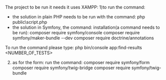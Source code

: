The project to be run it needs it uses XAMPP:
1)to run the command:
  - the solution in plain PHP needs to be run with the command: php public\script.php 
  - the solution in Symfony, the command:
  installation(a command needs to be run): composer require symfony/console
  composer require symfony/maker-bundle --dev
  composer require doctrine/annotations

  To run the command please type: php bin/console app:find-results <NUMBER_OF_TESTS>

  2) as for the form:
  run the command:  composer require symfony/form
   composer require symfony/twig-bridge
   composer require symfony/twig-bundle